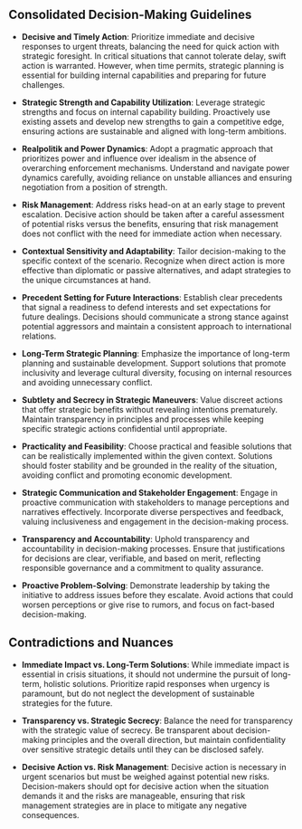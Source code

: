 ## Consolidated Decision-Making Guidelines  
  
- **Decisive and Timely Action**: Prioritize immediate and decisive responses to urgent threats, balancing the need for quick action with strategic foresight. In critical situations that cannot tolerate delay, swift action is warranted. However, when time permits, strategic planning is essential for building internal capabilities and preparing for future challenges.  
  
- **Strategic Strength and Capability Utilization**: Leverage strategic strengths and focus on internal capability building. Proactively use existing assets and develop new strengths to gain a competitive edge, ensuring actions are sustainable and aligned with long-term ambitions.  
  
- **Realpolitik and Power Dynamics**: Adopt a pragmatic approach that prioritizes power and influence over idealism in the absence of overarching enforcement mechanisms. Understand and navigate power dynamics carefully, avoiding reliance on unstable alliances and ensuring negotiation from a position of strength.  
  
- **Risk Management**: Address risks head-on at an early stage to prevent escalation. Decisive action should be taken after a careful assessment of potential risks versus the benefits, ensuring that risk management does not conflict with the need for immediate action when necessary.  
  
- **Contextual Sensitivity and Adaptability**: Tailor decision-making to the specific context of the scenario. Recognize when direct action is more effective than diplomatic or passive alternatives, and adapt strategies to the unique circumstances at hand.  
  
- **Precedent Setting for Future Interactions**: Establish clear precedents that signal a readiness to defend interests and set expectations for future dealings. Decisions should communicate a strong stance against potential aggressors and maintain a consistent approach to international relations.  
  
- **Long-Term Strategic Planning**: Emphasize the importance of long-term planning and sustainable development. Support solutions that promote inclusivity and leverage cultural diversity, focusing on internal resources and avoiding unnecessary conflict.  
  
- **Subtlety and Secrecy in Strategic Maneuvers**: Value discreet actions that offer strategic benefits without revealing intentions prematurely. Maintain transparency in principles and processes while keeping specific strategic actions confidential until appropriate.  
  
- **Practicality and Feasibility**: Choose practical and feasible solutions that can be realistically implemented within the given context. Solutions should foster stability and be grounded in the reality of the situation, avoiding conflict and promoting economic development.  
  
- **Strategic Communication and Stakeholder Engagement**: Engage in proactive communication with stakeholders to manage perceptions and narratives effectively. Incorporate diverse perspectives and feedback, valuing inclusiveness and engagement in the decision-making process.  
  
- **Transparency and Accountability**: Uphold transparency and accountability in decision-making processes. Ensure that justifications for decisions are clear, verifiable, and based on merit, reflecting responsible governance and a commitment to quality assurance.  
  
- **Proactive Problem-Solving**: Demonstrate leadership by taking the initiative to address issues before they escalate. Avoid actions that could worsen perceptions or give rise to rumors, and focus on fact-based decision-making.  
  
## Contradictions and Nuances  
  
- **Immediate Impact vs. Long-Term Solutions**: While immediate impact is essential in crisis situations, it should not undermine the pursuit of long-term, holistic solutions. Prioritize rapid responses when urgency is paramount, but do not neglect the development of sustainable strategies for the future.  
  
- **Transparency vs. Strategic Secrecy**: Balance the need for transparency with the strategic value of secrecy. Be transparent about decision-making principles and the overall direction, but maintain confidentiality over sensitive strategic details until they can be disclosed safely.  
  
- **Decisive Action vs. Risk Management**: Decisive action is necessary in urgent scenarios but must be weighed against potential new risks. Decision-makers should opt for decisive action when the situation demands it and the risks are manageable, ensuring that risk management strategies are in place to mitigate any negative consequences.  
  
